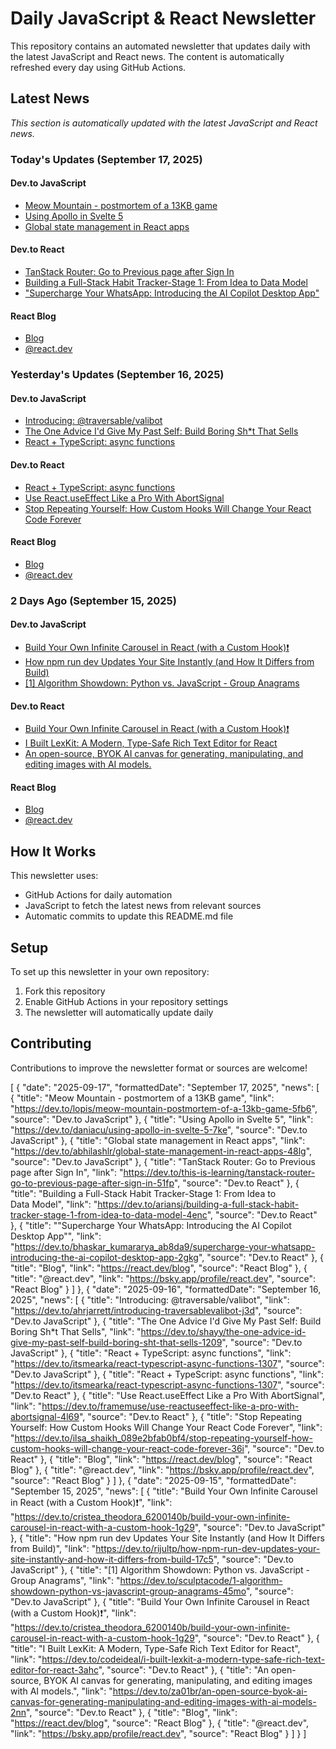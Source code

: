 # Daily JavaScript & React Newsletter

This repository contains an automated newsletter that updates daily with the latest JavaScript and React news. The content is automatically refreshed every day using GitHub Actions.

## Latest News

*This section is automatically updated with the latest JavaScript and React news.*

### Today's Updates (September 17, 2025)

#### Dev.to JavaScript

- [Meow Mountain - postmortem of a 13KB game](https://dev.to/lopis/meow-mountain-postmortem-of-a-13kb-game-5fb6)
- [Using Apollo in Svelte 5](https://dev.to/daniacu/using-apollo-in-svelte-5-7ke)
- [Global state management in React apps](https://dev.to/abhilashlr/global-state-management-in-react-apps-48lg)

#### Dev.to React

- [TanStack Router: Go to Previous page after Sign In](https://dev.to/this-is-learning/tanstack-router-go-to-previous-page-after-sign-in-51fp)
- [Building a Full-Stack Habit Tracker-Stage 1: From Idea to Data Model](https://dev.to/ariansj/building-a-full-stack-habit-tracker-stage-1-from-idea-to-data-model-4enc)
- ["Supercharge Your WhatsApp: Introducing the AI Copilot Desktop App"](https://dev.to/bhaskar_kumararya_ab8da9/supercharge-your-whatsapp-introducing-the-ai-copilot-desktop-app-2gkg)

#### React Blog

- [Blog](https://react.dev/blog)
- [@react.dev](https://bsky.app/profile/react.dev)

### Yesterday's Updates (September 16, 2025)

#### Dev.to JavaScript

- [Introducing: @traversable/valibot](https://dev.to/ahrjarrett/introducing-traversablevalibot-j3d)
- [The One Advice I'd Give My Past Self: Build Boring Sh*t That Sells](https://dev.to/shayy/the-one-advice-id-give-my-past-self-build-boring-sht-that-sells-1209)
- [React + TypeScript: async functions](https://dev.to/itsmearka/react-typescript-async-functions-1307)

#### Dev.to React

- [React + TypeScript: async functions](https://dev.to/itsmearka/react-typescript-async-functions-1307)
- [Use React.useEffect Like a Pro With AbortSignal](https://dev.to/framemuse/use-reactuseeffect-like-a-pro-with-abortsignal-4l69)
- [Stop Repeating Yourself: How Custom Hooks Will Change Your React Code Forever](https://dev.to/ilsa_shaikh_089e2bfab0bf4/stop-repeating-yourself-how-custom-hooks-will-change-your-react-code-forever-36i)

#### React Blog

- [Blog](https://react.dev/blog)
- [@react.dev](https://bsky.app/profile/react.dev)

### 2 Days Ago (September 15, 2025)

#### Dev.to JavaScript

- [Build Your Own Infinite Carousel in React (with a Custom Hook)❗](https://dev.to/cristea_theodora_6200140b/build-your-own-infinite-carousel-in-react-with-a-custom-hook-1g29)
- [How npm run dev Updates Your Site Instantly (and How It Differs from Build)](https://dev.to/rijultp/how-npm-run-dev-updates-your-site-instantly-and-how-it-differs-from-build-17c5)
- [[1] Algorithm Showdown: Python vs. JavaScript - Group Anagrams](https://dev.to/sculptacode/1-algorithm-showdown-python-vs-javascript-group-anagrams-45mo)

#### Dev.to React

- [Build Your Own Infinite Carousel in React (with a Custom Hook)❗](https://dev.to/cristea_theodora_6200140b/build-your-own-infinite-carousel-in-react-with-a-custom-hook-1g29)
- [I Built LexKit: A Modern, Type-Safe Rich Text Editor for React](https://dev.to/codeideal/i-built-lexkit-a-modern-type-safe-rich-text-editor-for-react-3ahc)
- [An open-source, BYOK AI canvas for generating, manipulating, and editing images with AI models.](https://dev.to/za01br/an-open-source-byok-ai-canvas-for-generating-manipulating-and-editing-images-with-ai-models-2nn)

#### React Blog

- [Blog](https://react.dev/blog)
- [@react.dev](https://bsky.app/profile/react.dev)

## How It Works

This newsletter uses:
- GitHub Actions for daily automation
- JavaScript to fetch the latest news from relevant sources
- Automatic commits to update this README.md file

## Setup

To set up this newsletter in your own repository:

1. Fork this repository
2. Enable GitHub Actions in your repository settings
3. The newsletter will automatically update daily

## Contributing

Contributions to improve the newsletter format or sources are welcome!

<!-- NEWS_DATA_START -->
[
  {
    "date": "2025-09-17",
    "formattedDate": "September 17, 2025",
    "news": [
      {
        "title": "Meow Mountain - postmortem of a 13KB game",
        "link": "https://dev.to/lopis/meow-mountain-postmortem-of-a-13kb-game-5fb6",
        "source": "Dev.to JavaScript"
      },
      {
        "title": "Using Apollo in Svelte 5",
        "link": "https://dev.to/daniacu/using-apollo-in-svelte-5-7ke",
        "source": "Dev.to JavaScript"
      },
      {
        "title": "Global state management in React apps",
        "link": "https://dev.to/abhilashlr/global-state-management-in-react-apps-48lg",
        "source": "Dev.to JavaScript"
      },
      {
        "title": "TanStack Router: Go to Previous page after Sign In",
        "link": "https://dev.to/this-is-learning/tanstack-router-go-to-previous-page-after-sign-in-51fp",
        "source": "Dev.to React"
      },
      {
        "title": "Building a Full-Stack Habit Tracker-Stage 1: From Idea to Data Model",
        "link": "https://dev.to/ariansj/building-a-full-stack-habit-tracker-stage-1-from-idea-to-data-model-4enc",
        "source": "Dev.to React"
      },
      {
        "title": "\"Supercharge Your WhatsApp: Introducing the AI Copilot Desktop App\"",
        "link": "https://dev.to/bhaskar_kumararya_ab8da9/supercharge-your-whatsapp-introducing-the-ai-copilot-desktop-app-2gkg",
        "source": "Dev.to React"
      },
      {
        "title": "Blog",
        "link": "https://react.dev/blog",
        "source": "React Blog"
      },
      {
        "title": "@react.dev",
        "link": "https://bsky.app/profile/react.dev",
        "source": "React Blog"
      }
    ]
  },
  {
    "date": "2025-09-16",
    "formattedDate": "September 16, 2025",
    "news": [
      {
        "title": "Introducing: @traversable/valibot",
        "link": "https://dev.to/ahrjarrett/introducing-traversablevalibot-j3d",
        "source": "Dev.to JavaScript"
      },
      {
        "title": "The One Advice I'd Give My Past Self: Build Boring Sh*t That Sells",
        "link": "https://dev.to/shayy/the-one-advice-id-give-my-past-self-build-boring-sht-that-sells-1209",
        "source": "Dev.to JavaScript"
      },
      {
        "title": "React + TypeScript: async functions",
        "link": "https://dev.to/itsmearka/react-typescript-async-functions-1307",
        "source": "Dev.to JavaScript"
      },
      {
        "title": "React + TypeScript: async functions",
        "link": "https://dev.to/itsmearka/react-typescript-async-functions-1307",
        "source": "Dev.to React"
      },
      {
        "title": "Use React.useEffect Like a Pro With AbortSignal",
        "link": "https://dev.to/framemuse/use-reactuseeffect-like-a-pro-with-abortsignal-4l69",
        "source": "Dev.to React"
      },
      {
        "title": "Stop Repeating Yourself: How Custom Hooks Will Change Your React Code Forever",
        "link": "https://dev.to/ilsa_shaikh_089e2bfab0bf4/stop-repeating-yourself-how-custom-hooks-will-change-your-react-code-forever-36i",
        "source": "Dev.to React"
      },
      {
        "title": "Blog",
        "link": "https://react.dev/blog",
        "source": "React Blog"
      },
      {
        "title": "@react.dev",
        "link": "https://bsky.app/profile/react.dev",
        "source": "React Blog"
      }
    ]
  },
  {
    "date": "2025-09-15",
    "formattedDate": "September 15, 2025",
    "news": [
      {
        "title": "Build Your Own Infinite Carousel in React (with a Custom Hook)❗",
        "link": "https://dev.to/cristea_theodora_6200140b/build-your-own-infinite-carousel-in-react-with-a-custom-hook-1g29",
        "source": "Dev.to JavaScript"
      },
      {
        "title": "How npm run dev Updates Your Site Instantly (and How It Differs from Build)",
        "link": "https://dev.to/rijultp/how-npm-run-dev-updates-your-site-instantly-and-how-it-differs-from-build-17c5",
        "source": "Dev.to JavaScript"
      },
      {
        "title": "[1] Algorithm Showdown: Python vs. JavaScript - Group Anagrams",
        "link": "https://dev.to/sculptacode/1-algorithm-showdown-python-vs-javascript-group-anagrams-45mo",
        "source": "Dev.to JavaScript"
      },
      {
        "title": "Build Your Own Infinite Carousel in React (with a Custom Hook)❗",
        "link": "https://dev.to/cristea_theodora_6200140b/build-your-own-infinite-carousel-in-react-with-a-custom-hook-1g29",
        "source": "Dev.to React"
      },
      {
        "title": "I Built LexKit: A Modern, Type-Safe Rich Text Editor for React",
        "link": "https://dev.to/codeideal/i-built-lexkit-a-modern-type-safe-rich-text-editor-for-react-3ahc",
        "source": "Dev.to React"
      },
      {
        "title": "An open-source, BYOK AI canvas for generating, manipulating, and editing images with AI models.",
        "link": "https://dev.to/za01br/an-open-source-byok-ai-canvas-for-generating-manipulating-and-editing-images-with-ai-models-2nn",
        "source": "Dev.to React"
      },
      {
        "title": "Blog",
        "link": "https://react.dev/blog",
        "source": "React Blog"
      },
      {
        "title": "@react.dev",
        "link": "https://bsky.app/profile/react.dev",
        "source": "React Blog"
      }
    ]
  }
]
<!-- NEWS_DATA_END -->
